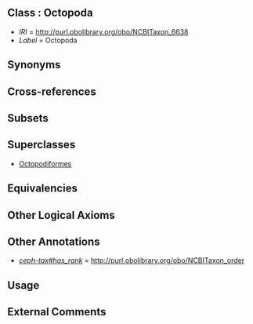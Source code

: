 
## Class : Octopoda

 * *IRI* = http://purl.obolibrary.org/obo/NCBITaxon_6638
 * *Label* = Octopoda

## Synonyms


## Cross-references


## Subsets


## Superclasses

 * [Octopodiformes](../../NCBITaxon/51/NCBITaxon_215451.md)

## Equivalencies


## Other Logical Axioms


## Other Annotations

 * *[ceph-tax#has_rank](../../ceph-tax#has/nk/ceph-tax#has_rank.md)* = http://purl.obolibrary.org/obo/NCBITaxon_order

## Usage


## External Comments

